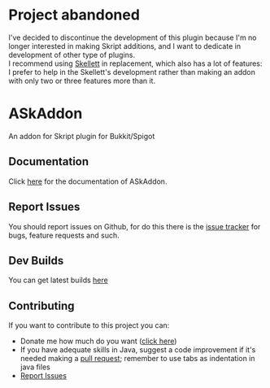 # Project abandoned
I've decided to discontinue the development of this plugin because I'm no longer interested in making Skript additions, and I want to dedicate in development of other type of plugins.\
I recommend using [Skellett](https://www.spigotmc.org/resources/skript-java-addon-skellett.34361/) in replacement, which also has a lot of features: I prefer to help in the Skellett's development rather than making an addon with only two or three features more than it.

# ASkAddon
An addon for Skript plugin for Bukkit/Spigot

## Documentation
Click [here](https://leomixer17.github.io/ASkAddon/) for the documentation of ASkAddon.

## Report Issues
You should report issues on Github, for do this there is the [issue tracker](https://github.com/Leomixer17/ASkAddon/issues) for bugs, feature requests and such.

## Dev Builds
You can get latest builds [here](https://ci.codemc.org/job/Leomixer17/job/ASkAddon/)

## Contributing
If you want to contribute to this project you can:
* Donate me how much do you want ([click here](https://www.paypal.me/Leomixer17))
* If you have adequate skills in Java, suggest a code improvement if it's needed making a [pull request](https://github.com/Leomixer17/ASkAddon/pulls); remember to use tabs as indentation in java files
* [Report Issues](https://github.com/Leomixer17/ASkAddon/issues)
